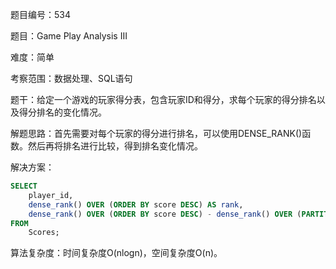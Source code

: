 题目编号：534

题目：Game Play Analysis III

难度：简单

考察范围：数据处理、SQL语句

题干：给定一个游戏的玩家得分表，包含玩家ID和得分，求每个玩家的得分排名以及得分排名的变化情况。

解题思路：首先需要对每个玩家的得分进行排名，可以使用DENSE_RANK()函数。然后再将排名进行比较，得到排名变化情况。

解决方案：

```sql
SELECT 
    player_id, 
    dense_rank() OVER (ORDER BY score DESC) AS rank,
    dense_rank() OVER (ORDER BY score DESC) - dense_rank() OVER (PARTITION BY player_id ORDER BY score DESC) AS change
FROM 
    Scores;
```

算法复杂度：时间复杂度O(nlogn)，空间复杂度O(n)。